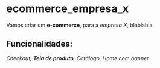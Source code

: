 # ecommerce_empresa_x

Vamos criar um **e-commerce**, para a *empresa X*, blablabla.

## Funcionalidades:

_Checkout, **Tela de produto**, Catálogo, Home com banner_

